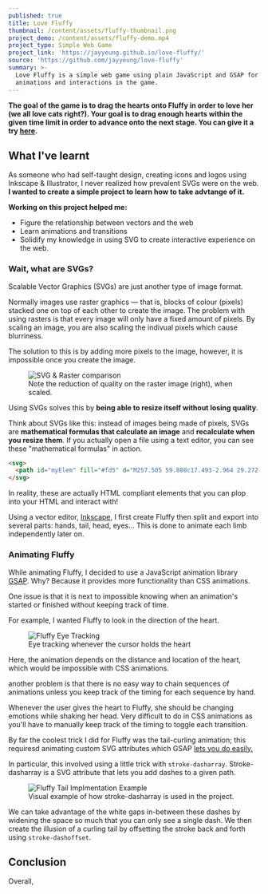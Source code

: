 ```yaml
---
published: true
title: Love Fluffy
thumbnail: /content/assets/fluffy-thumbnail.png
project_demo: /content/assets/fluffy-demo.mp4
project_type: Simple Web Game
project_link: 'https://jayyeung.github.io/love-fluffy/'
source: 'https://github.com/jayyeung/love-fluffy'
summary: >-
  Love Fluffy is a simple web game using plain JavaScript and GSAP for the
  animations and interactions in the game.
---
```

**The goal of the game is to drag the hearts onto Fluffy in order to love her (we all love cats right?). Your goal is to drag enough hearts within the given time limit in order to advance onto the next stage. You can give it a try [here](https://jayyeung.github.io/love-fluffy/).**

## What I've learnt

As someone who had self-taught design, creating icons and logos using Inkscape & Illustrator, I never realized how prevalent SVGs were on the web. **I wanted to create a simple project to learn how to take advtange of it.** 

**Working on this project helped me:**
- Figure the relationship between vectors and the web
- Learn animations and transitions
- Solidify my knowledge in using SVG to create interactive experience on the web.


### Wait, what are SVGs?
Scalable Vector Graphics (SVGs) are just another type of image format. 

Normally images use raster graphics — that is, blocks of colour (pixels) stacked one on top of each other to create the image. The problem with using rasters is that every image will only have a fixed amount of pixels. By scaling an image, you are also scaling the indivual pixels which cause blurriness. 

The solution to this is by adding more pixels to the image, however, it is impossible once you create the image.

<figure>
  <img src='/content/assets/fluffy-zoomed.png' alt='SVG & Raster comparison'/>
  <figcaption>Note the reduction of quality on the raster image (right), when scaled.</figcaption>
</figure>

Using SVGs solves this by **being able to resize itself without losing quality**.

Think about SVGs like this: instead of images being made of pixels, SVGs are **mathematical formulas that calculate an image** and **recalculate when you resize them**. If you actually open a file using a text editor, you can see these "mathematical formulas" in action.

```html
<svg>
  <path id="myElem" fill="#fd5" d="M257.505 59.808c17.493-2.964 29.272-19.557 26.31-37.06-2.552-15.077-15.365-26.268-30.64-26.76a32.11 32.11 0 0 0-6.399.434c-17.493 2.965-29.272 19.557-26.31 37.06 1.066 6.247 2.84 10.754 6.823 15.68-1.47 4.377-2.957 8.884-6.116 12.251 2.878.538 5.824.017 8.74-.242 3.638-.349 6.942-2.103 10.254-3.647 4.946 2.144 12.023 3.184 17.338 2.284z"/>
</svg>
```

In reality, these are actually HTML compliant elements that you can plop into your HTML and interact with!

Using a vector editor, [Inkscape](http://Inkscape.com), I first create Fluffy then split and export into several parts: hands, tail, head, eyes... This is done to animate each limb independently later on.

### Animating Fluffy

While animating Fluffy, I decided to use a JavaScript animation library [GSAP](https://greensock.com/gsap). Why? Because it provides more functionality than CSS animations.

One issue is that it is next to impossible knowing when an animation's started or finished without keeping track of time.

For example, I wanted Fluffy to look in the direction of the heart.

  <figure>
    <img src='/content/assets/fluffy-look.gif' alt='Fluffy Eye Tracking'/>
    <figcaption>Eye tracking whenever the cursor holds the heart</figcaption>
  </figure>

Here, the animation depends on the distance and location of the heart, which would be impossible with CSS animations.

another problem is that there is no easy way to chain sequences of animations unless you keep track of the timing for each sequence by hand. 

Whenever the user gives the heart to Fluffy, she should be changing emotions while shaking her head. Very difficult to do in CSS animations as you'll have to manually keep track of the timing to toggle each transition.


By far the coolest trick I did for Fluffy was the tail-curling animation; this requiresd animating custom SVG attributes which GSAP [lets you do easily.](https://greensock.com/AttrPlugin)

In particular, this involved using a little trick with `stroke-dasharray`. Stroke-dasharray is a SVG attribute that lets you add dashes to a given path.

  <figure>
    <img src='/content/assets/fluffy-tail-impl.png' alt='Fluffy Tail Implmentation Example'/>
    <figcaption>Visual example of how stroke-dasharray is used in the project.</figcaption>
  </figure>

We can take advantage of the white gaps in-between these dashes by widening the space so much that you can only see a single dash. We then create the illusion of a curling tail by offsetting the stroke back and forth using `stroke-dashoffset`.

## Conclusion

Overall, 

